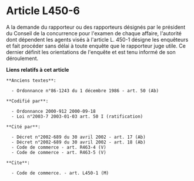 # Article L450-6

A la demande du rapporteur ou des rapporteurs désignés par le président du Conseil de la concurrence pour l'examen de chaque
affaire, l'autorité dont dépendent les agents visés à l'article L. 450-1 désigne les enquêteurs et fait procéder sans délai à
toute enquête que le rapporteur juge utile. Ce dernier définit les orientations de l'enquête et est tenu informé de son
déroulement.

**Liens relatifs à cet article**

	**Anciens textes**:

	  - Ordonnance n°86-1243 du 1 décembre 1986 - art. 50 (Ab)

	**Codifié par**:

	  - Ordonnance 2000-912 2000-09-18
	  - Loi n°2003-7 2003-01-03 art. 50 I (ratification)

	**Cité par**:

	  - Décret n°2002-689 du 30 avril 2002 - art. 17 (Ab)
	  - Décret n°2002-689 du 30 avril 2002 - art. 18 (Ab)
	  - Code de commerce - art. R463-4 (V)
	  - Code de commerce - art. R463-5 (V)

	**Cite**:

	  - Code de commerce. - art. L450-1 (M)
